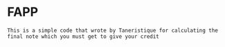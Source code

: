# FAPP
``This is a simple code that wrote by Taneristique for calculating the final note which you must get to give your credit``
